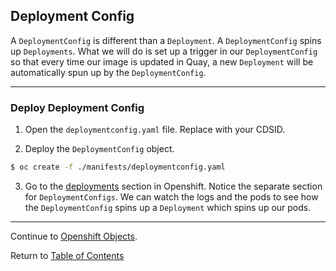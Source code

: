 ## Deployment Config

A `DeploymentConfig` is different than a `Deployment`. A `DeploymentConfig` spins up `Deployments`. What we will do is set up a trigger in our `DeploymentConfig` so that every time our image is updated in Quay, a new `Deployment` will be automatically spun up by the `DeploymentConfig`. 

---

### Deploy Deployment Config

1. Open the `deploymentconfig.yaml` file. Replace <CDSID> with your CDSID. 

2. Deploy the `DeploymentConfig` object. 

```bash
$ oc create -f ./manifests/deploymentconfig.yaml
```

3. Go to the [deployments](https://api.caas.ford.com/console/project/devenablement-workshop-dev/browse/deployments) section in Openshift. Notice the separate section for `DeploymentConfigs`. We can watch the logs and the pods to see how the `DeploymentConfig` spins up a `Deployment` which spins up our pods. 

---  

Continue to [Openshift Objects](./13-objects.md).

Return to [Table of Contents](../README.md#agenda)
